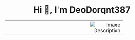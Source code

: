 <h1 align="center">
  Hi 👋, I'm DeoDorqnt387
</h1>
<table align="center" style="width: 100%;">
  <tr>
    <td style="vertical-align: top; text-align: right; width: 30%;">
      <img src="https://github.com/user-attachments/assets/d4faa050-39d0-43e9-92d3-e685b9614eb5" alt="Image Description" style="max-width: 100px;">
    </td>
  </tr>
</table>
